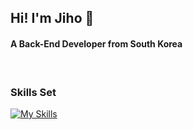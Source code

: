 
<h2>Hi! I'm Jiho 👋</h2>

<h4>A Back-End Developer from South Korea</h4>

<br/>

<h3>Skills Set</h3>

[![My Skills](https://skillicons.dev/icons?i=java,spring,react,js,mysql,jenkins,docker,linux,github,gitlab,notion,idea,vscode,oracle)](https://skillicons.dev)


